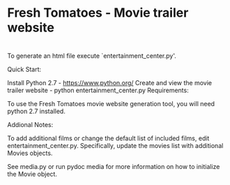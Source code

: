 # Fresh Tomatoes - Movie trailer website 
#
To generate an html file execute `entertainment_center.py'.

Quick Start:

Install Python 2.7 - https://www.python.org/
Create and view the movie trailer website - python entertainment_center.py
Requirements:

To use the Fresh Tomatoes movie website generation tool, you will need python 2.7 installed.

Addional Notes:

To add additional films or change the default list of included films, edit entertainment_center.py. Specifically, update the movies list with additional Movies objects.

See media.py or run pydoc media for more information on how to initialize the Movie object.
